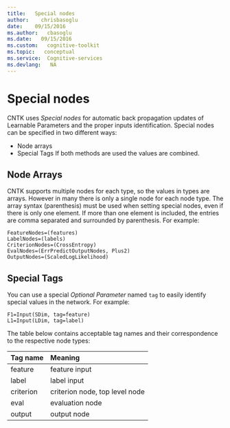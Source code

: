 ```yaml
---
title:   Special nodes
author:    chrisbasoglu
date:    09/15/2016
ms.author:   cbasoglu
ms.date:   09/15/2016
ms.custom:   cognitive-toolkit
ms.topic:   conceptual
ms.service:  Cognitive-services
ms.devlang:   NA
---
```


# Special nodes

CNTK uses *Special nodes* for automatic back propagation updates of Learnable Parameters and the proper inputs identification. Special nodes can be specified in two different ways:
* Node arrays
* Special Tags
If both methods are used the values are combined.

## Node Arrays

CNTK supports multiple nodes for each type, so the values in types are arrays. However in many there is only a single node for each node type. The array syntax (parenthesis) must be used when setting special nodes, even if there is only one element. If more than one element is included, the entries are comma separated and surrounded by parenthesis. For example:
```
FeatureNodes=(features)
LabelNodes=(labels)
CriterionNodes=(CrossEntropy)
EvalNodes=(ErrPredictOutputNodes, Plus2)
OutputNodes=(ScaledLogLikelihood)
```

## Special Tags

You can use a special *Optional Parameter* named ```tag``` to easily  identify special values in the network. For example:
```
F1=Input(SDim, tag=feature)
L1=Input(LDim, tag=label)
```

The table below contains acceptable tag names and their correspondence to the respective node types:

|Tag name   |Meaning
|:----------|:-------|
|feature    |feature input
|label      |label input
|criterion  |criterion node, top level node
|eval       |evaluation node
|output     |output node


